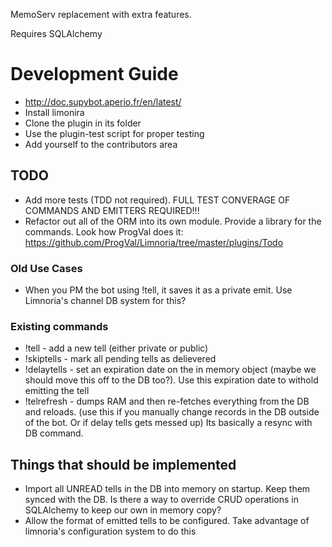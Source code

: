 MemoServ replacement with extra features.

Requires SQLAlchemy

# Development Guide
- http://doc.supybot.aperio.fr/en/latest/
- Install limonira
- Clone the plugin in its folder
- Use the plugin-test script for proper testing
- Add yourself to the contributors area

## TODO
- Add more tests (TDD not required). FULL TEST CONVERAGE OF COMMANDS AND EMITTERS REQUIRED!!!
- Refactor out all of the ORM into its own module. Provide a library for the commands. Look how ProgVal does it: https://github.com/ProgVal/Limnoria/tree/master/plugins/Todo

### Old Use Cases
- When you PM the bot using !tell, it saves it as a private emit. Use Limnoria's channel DB system for this?

### Existing commands
- !tell - add a new tell (either private or public)
- !skiptells - mark all pending tells as delievered
- !delaytells - set an expiration date on the in memory object (maybe we should move this off to the DB too?). Use this expiration date to withold emitting the tell
- !telrefresh - dumps RAM and then re-fetches everything from the DB and reloads. (use this if you manually change records in the DB outside of the bot. Or if delay tells gets messed up) Its basically a resync with DB command.

## Things that should be implemented
- Import all UNREAD tells in the DB into memory on startup. Keep them synced with the DB. Is there a way to override CRUD operations in SQLAlchemy to keep our own in memory copy?
- Allow the format of emitted tells to be configured. Take advantage of limnoria's configuration system to do this
